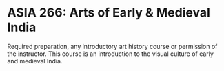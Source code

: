 # ASIA 266: Arts of Early & Medieval India

Required preparation, any introductory art history course or permission of the instructor. This course is an introduction to the visual culture of early and medieval India.